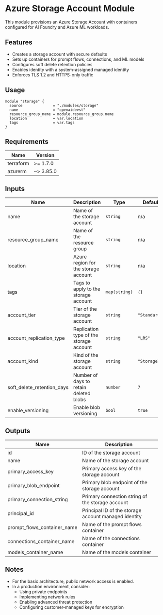 # Azure Storage Account Module

This module provisions an Azure Storage Account with containers configured for AI Foundry and Azure ML workloads.

## Features

- Creates a storage account with secure defaults
- Sets up containers for prompt flows, connections, and ML models
- Configures soft delete retention policies
- Enables identity with a system-assigned managed identity
- Enforces TLS 1.2 and HTTPS-only traffic

## Usage

```hcl
module "storage" {
  source              = "./modules/storage"
  name                = "openaidevst"
  resource_group_name = module.resource_group.name
  location            = var.location
  tags                = var.tags
}
```

## Requirements

| Name | Version |
|------|---------|
| terraform | >= 1.7.0 |
| azurerm | ~> 3.85.0 |

## Inputs

| Name | Description | Type | Default | Required |
|------|-------------|------|---------|:--------:|
| name | Name of the storage account | `string` | n/a | yes |
| resource_group_name | Name of the resource group | `string` | n/a | yes |
| location | Azure region for the storage account | `string` | n/a | yes |
| tags | Tags to apply to the storage account | `map(string)` | `{}` | no |
| account_tier | Tier of the storage account | `string` | `"Standard"` | no |
| account_replication_type | Replication type of the storage account | `string` | `"LRS"` | no |
| account_kind | Kind of the storage account | `string` | `"StorageV2"` | no |
| soft_delete_retention_days | Number of days to retain deleted blobs | `number` | `7` | no |
| enable_versioning | Enable blob versioning | `bool` | `true` | no |

## Outputs

| Name | Description |
|------|-------------|
| id | ID of the storage account |
| name | Name of the storage account |
| primary_access_key | Primary access key of the storage account |
| primary_blob_endpoint | Primary blob endpoint of the storage account |
| primary_connection_string | Primary connection string of the storage account |
| principal_id | Principal ID of the storage account managed identity |
| prompt_flows_container_name | Name of the prompt flows container |
| connections_container_name | Name of the connections container |
| models_container_name | Name of the models container |

## Notes

- For the basic architecture, public network access is enabled.
- In a production environment, consider:
  - Using private endpoints
  - Implementing network rules
  - Enabling advanced threat protection
  - Configuring customer-managed keys for encryption
